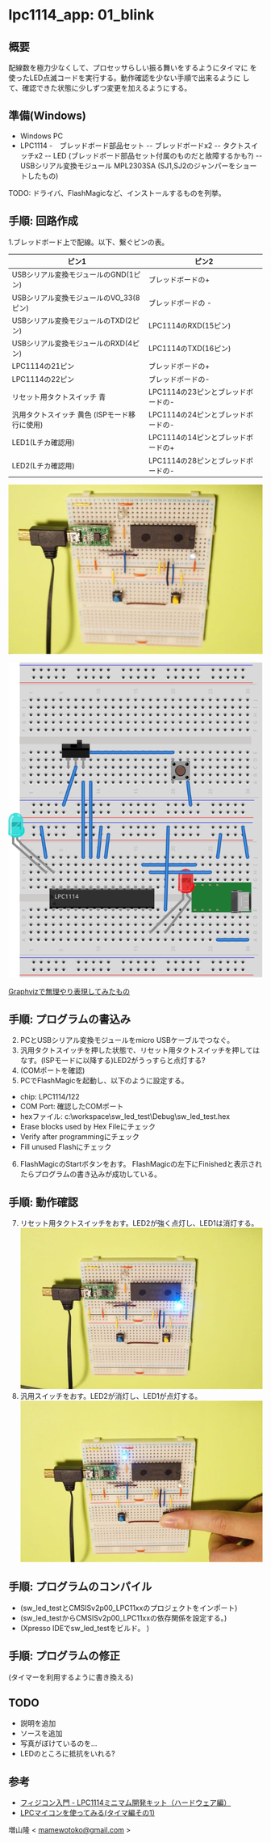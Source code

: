 lpc1114_app: 01_blink
=====================

概要
----
配線数を極力少なくして、プロセッサらしい振る舞いをするようにタイマに
を使ったLED点滅コードを実行する。動作確認を少ない手順で出来るように
して、確認できた状態に少しずつ変更を加えるようにする。

準備(Windows)
------------
- Windows PC
- LPC1114
-　ブレッドボード部品セット
-- ブレッドボードx2
-- タクトスイッチx2
-- LED (ブレッドボード部品セット付属のものだと故障するかも?)
-- USBシリアル変換モジュール MPL2303SA (SJ1,SJ2のジャンパーをショートしたもの)

TODO: ドライバ、FlashMagicなど、インストールするものを列挙。

手順: 回路作成
------------
1.ブレッドボード上で配線。以下、繋ぐピンの表。

|ピン1|ピン2|
|----|----|
|USBシリアル変換モジュールのGND(1ピン)|ブレッドボードの+|
|USBシリアル変換モジュールのVO_33(8ピン)|ブレッドボードの -|
|USBシリアル変換モジュールのTXD(2ピン)|LPC1114のRXD(15ピン)|
|USBシリアル変換モジュールのRXD(4ピン)|LPC1114のTXD(16ピン)|
|LPC1114の21ピン|ブレッドボードの+|
|LPC1114の22ピン|ブレッドボードの-|
|リセット用タクトスイッチ 青 |LPC1114の23ピンとブレッドボードの-|
|汎用タクトスイッチ 黄色 (ISPモード移行に使用)|LPC1114の24ピンとブレッドボードの-|
|LED1(Lチカ確認用)|LPC1114の14ピンとブレッドボードの+|
|LED2(Lチカ確認用)|LPC1114の28ピンとブレッドボードの-|
![回路](image/led1.jpg)

<img src="image/lpc1114_led_breadboard.svg">

[Graphvizで無理やり表現してみたもの](image/dot_circuit.png)

手順: プログラムの書込み
--------------------
2. PCとUSBシリアル変換モジュールをmicro USBケーブルでつなぐ。
3. 汎用タクトスイッチを押した状態で、リセット用タクトスイッチを押してはなす。(ISPモードに以降する)LED2がうっすらと点灯する?
4. (COMポートを確認)
5. PCでFlashMagicを起動し、以下のように設定する。
- chip: LPC1114/122
- COM Port: 確認したCOMポート
- hexファイル: c:\workspace\sw_led_test\Debug\sw_led_test.hex 
- Erase blocks used by Hex Fileにチェック
- Verify after programmingにチェック
- Fill unused Flashにチェック
6. FlashMagicのStartボタンをおす。 FlashMagicの左下にFinishedと表示されたらプログラムの書き込みが成功している。

手順: 動作確認
------------
7. リセット用タクトスイッチをおす。LED2が強く点灯し、LED1は消灯する。
![初期状態](image/led2.jpg)
8. 汎用スイッチをおす。LED2が消灯し、LED1が点灯する。
![汎用スイッチをおす。](image/led3.jpg)

手順: プログラムのコンパイル
-----------------------
- (sw_led_testとCMSISv2p00_LPC11xxのプロジェクトをインポート)
- (sw_led_testからCMSISv2p00_LPC11xxの依存関係を設定する。)
- (Xpresso IDEでsw_led_testをビルド。 )

手順: プログラムの修正
------------------
(タイマーを利用するように書き換える)

TODO
----
- 説明を追加
- ソースを追加
- 写真がぼけているのを...
- LEDのところに抵抗をいれる?

参考
---
- [フィジコン入門 - LPC1114ミニマム開発キット（ハードウェア編）](http://fukuno.jig.jp/393)
- [LPCマイコンを使ってみる(タイマ編その1)](http://blog.livedoor.jp/juggleryou/archives/5880385.html)

増山隆 < mamewotoko@gmail.com >
